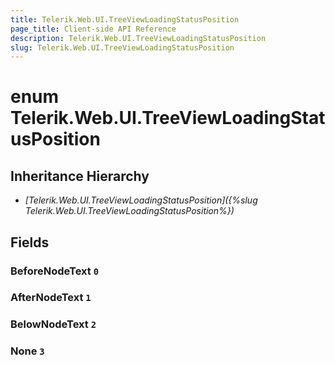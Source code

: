 ```yaml
---
title: Telerik.Web.UI.TreeViewLoadingStatusPosition
page_title: Client-side API Reference
description: Telerik.Web.UI.TreeViewLoadingStatusPosition
slug: Telerik.Web.UI.TreeViewLoadingStatusPosition
---
```


# enum Telerik.Web.UI.TreeViewLoadingStatusPosition

## Inheritance Hierarchy

* *[Telerik.Web.UI.TreeViewLoadingStatusPosition]({%slug Telerik.Web.UI.TreeViewLoadingStatusPosition%})*

## Fields

### BeforeNodeText `0`

### AfterNodeText `1`

### BelowNodeText `2`

### None `3`


